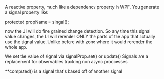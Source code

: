 
A reactive property, much like a dependency property in WPF. You generate a signal property like: 

protected propName = singal<type>(); 

now the UI will do fine grained change detection. So any time this signal value changes, the UI will rerender ONLY the parts of the app that actually use the signal value. Unlike before with zone where it would rerender the whole app.

We set the value of signal via signalProp.set() or update()
Signals are a replacement for observables tracking non async proccesses

**computed() is a signal that's based off of another signal
